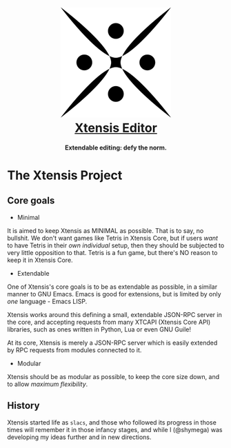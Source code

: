 <h1 align="center">
<a href="https://github.com/xtensis-editor/xtensis">
<img src="media/logos/PNG/xtensis-256.png" alt="Xtensis Editor" width="256" height="256"/>
</a><br>
<a href="https://github.com/xtensis-editor/xtensis">Xtensis Editor</a>
</h1>

<h4 align="center">Extendable editing: defy the norm.</h4>

# The Xtensis Project

## Core goals

* Minimal

It is aimed to keep Xtensis as MINIMAL as possible. That is to say, no
bullshit. We don't want games like Tetris in Xtensis Core, but if
users _want_ to have Tetris in their _own individual_ setup, then they
should be subjected to very little opposition to that. Tetris is a fun
game, but there's NO reason to keep it in Xtensis Core.

* Extendable

One of Xtensis's core goals is to be as extendable as possible, in a
similar manner to GNU Emacs. Emacs is good for extensions, but is
limited by only *one* language - Emacs LISP. 

Xtensis works around this defining a small, extendable JSON-RPC server
in the core, and accepting requests from many XTCAPI (Xtensis Core
API) libraries, such as ones written in Python, Lua or even GNU
Guile!

At its core, Xtensis is merely a JSON-RPC server which is easily
extended by RPC requests from modules connected to it. 

* Modular

Xtensis should be as modular as possible, to keep the core size down,
and to allow *maximum flexibility*.

## History

Xtensis started life as `slacs`, and those who followed its progress
in those times will remember it in those infancy stages, and while I
(@shymega) was developing my ideas further and in new directions.

